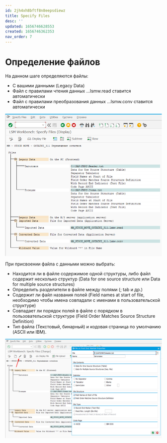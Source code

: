 ```yaml
---
id: 2jh4xh8bftf8n8eepsdiewz
title: Specify Files
desc: ''
updated: 1656746628553
created: 1656746362353
nav_order: 7
---
```


# Определение файлов

На данном шаге определяются файлы:

* С вашими данными (Legacy Data)
* Файл с правилами чтения данных …lsmw.read ставится автоматически
* Файл с правилами преобразования данных …lsmw.conv ставится автоматически

![Определение файлов](assets/images/2022-07-02-12-20-52.png)

При присвоении файла с данными можно выбрать:

* Находится ли в файле содержимое одной структуры, либо файл содержит несколько структур (Data for one source structure или Data for multiple source structures)
* Определить разделители в файле между полями (; tab и др.)
* Содержит ли файл названия полей (Field names at start of file, необходимо чтобы имена совпадали с именами в пользовательской структуре)
* Совпадает ли порядок полей в файле с порядком в пользовательской структуре (Field Order Matches Source Structure Definition)
* Тип файла (Текстовый, бинарный) и кодовая страница по умолчанию (ASCII или IBM).

![Параметры файла для загрузки](assets/images/2022-07-02-12-23-30.png)